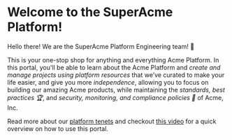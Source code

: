 # Welcome to the SuperAcme Platform!

Hello there! We are the SuperAcme Platform Engineering team! 👋

This is your one-stop shop for anything and everything Acme Platform. In this portal, you'll be able
to learn about the Acme Platform and *create and manage projects using platform resources* that
we’ve curated to make your life easier, and give you more *independence*, allowing you to
focus on building our amazing Acme products, while maintaining the *standards, best practices
🏆*, and *security, monitoring, and compliance policies 🔐* of Acme, Inc.

Read more about our [platform tenets](#) and checkout [this video](#) for a quick overview on how to use this portal.


